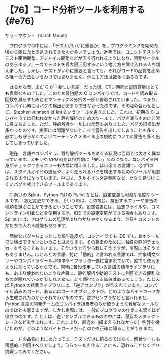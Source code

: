# 【76】コード分析ツールを利用する{#e76}

<div class="author">サラ・マウント（Sarah Mount）</div>

　プログラマの中には、「テストがいかに重要か」を、プログラミングを始めた頃から頭にたたき込まれてきた人が多いでしょう。近年では、ユニットテストやテスト駆動開発、アジャイル開発などが広く行われるようになり、開発サイクルのあらゆるフェーズでテストを最大限活用するという考え方を受け入れる人も増えました。しかし、テストがいかに重要と言っても、それがコードの品質を高める唯一の方法というわけではありません。他にも方法は数多くあるのです。

　はるかな昔、まだ C が「新しい言語」だった頃、CPU 時間と記憶容量はとても貴重なものでした。このため最初期の C コンパイラでは、コードを読み取る回数を減らすためにセマンティクス分析の一部が省略されていました。つまり、コンパイル時にはバグの検出があまりできなかったのです。その埋め合わせとして、Stephen Johnson は lint というツールを書きました。これは、初期の C コンパイラでは行われなかった静的解析のためのツールで、バグを減らすのに非常に役立ちました。ただ、静的解析ツールには問題もありました。バグの誤検出が多かったのです。実際には問題がないところで警告を出してしまうことも多く、必ずしも守らなくてよいコーディングスタイル上の規約についての警告も多く出してしまっていました。

　現在、言語やコンパイラ、静的解析ツールをめぐる状況は当時とは大きく異なっています。メモリや CPU 時間は相対的に「安い」ものになり、コンパイラ自身がチェックできるエラーも大幅に増えました。ほほ全ての言語で、必ず1つは、スタイルガイドの違反や、よく見られるバグを検出するためのツールが用意されるようになっています。中には、ヌルポインタ逆参照など、かなり見つけにくいバグを検出できるツールまであります。

　C 向けの Splint、Python 向けの Pylint などは、設定変更も可能な高度なツールです。「設定変更ができる」というのは、この場合、検出するエラーや警告の種類を選ぶことができるということです。設定変更には、設定ファイルや、コマンドライン引数などを使用する他、IDE での設定変更ができる場合もあります。Splint には、プログラムの処理がよりわかりやすくなるよう、注釈をコメントのかたちで入れる機能もあります。

　簡単なバグやちょっとした規則違反が、コンパイラでも IDE でも、lint ツールでも検出できないということはあります。その検出のために、独自の静的チェッカーを作ることもできます。そういうと何やら難しそうですが、実際にはそうでもありません。ほとんどの言語、特に「動的」と言われる言語では、抽象構文ツリーやコンパイラツールが標準ライブラリの一部に含まれていて、誰でも使えるようになっているからです。開発に普段使用している言語の標準ライブラリにも、あまり使われないような片隅に、静的解析や動的テストに利用できる便利なものが隠れているかもしれません。よく調べてみる価値はあるでしょう。たとえば Python の標準ライブラリには、「逆アセンブラ」が含まれています。コンパイル済みのコード、あるいはコードオブジェクトが、どのようなバイトコードから生成されたのかがそれでわかるのです。逆アセンブラなどと言われると、Python 言語の開発チームのコンパイラ担当者のみが使うような難解なツールなのではとも思えますが、しかし実際には、一般のプログラマの作業にも驚くほど役立つのです。たとえば、逆アセンブルできるものの中には、最新のスタックトレースなども含まれます。これにより、直近の（捕まえられなかった）例外を投げたのが、どのようなバイトコードだったのかを正確に知ることができます。

　コードの品質向上にあたっては、テストだけに頼るのではなく、解析ツールも積極的に利用すべきでしょう。自らツールを作ることにも、恐れることなくぜひ挑戦してみてください。
